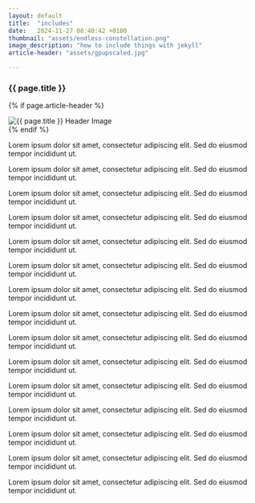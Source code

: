 ```yaml
---
layout: default
title:  "includes"
date:   2024-11-27 08:40:42 +0100
thumbnail: "assets/endless-constellation.png"
image_description: "how to include things with jekyll"
article-header: "assets/gpupscaled.jpg"

---
```

<div class="wrapper">
<div class="amain">
<h3 class="artikelh3">{{ page.title }}</h3>

{% if page.article-header %}
<div class="articleimage">
        <img src="{{ page.article-header | relative_url }}" alt="{{ page.title }} Header Image" class="test">
        </div>
        {% endif %}
    
<article>
   <p>Lorem ipsum dolor sit amet, consectetur adipiscing elit. Sed do eiusmod tempor incididunt ut.</p>
   <p>Lorem ipsum dolor sit amet, consectetur adipiscing elit. Sed do eiusmod tempor incididunt ut.</p>

<p>Lorem ipsum dolor sit amet, consectetur adipiscing elit. Sed do eiusmod tempor incididunt ut.</p>

<p>Lorem ipsum dolor sit amet, consectetur adipiscing elit. Sed do eiusmod tempor incididunt ut.</p>

<p>Lorem ipsum dolor sit amet, consectetur adipiscing elit. Sed do eiusmod tempor incididunt ut.</p>
<p>Lorem ipsum dolor sit amet, consectetur adipiscing elit. Sed do eiusmod tempor incididunt ut.</p>
   <p>Lorem ipsum dolor sit amet, consectetur adipiscing elit. Sed do eiusmod tempor incididunt ut.</p>

<p>Lorem ipsum dolor sit amet, consectetur adipiscing elit. Sed do eiusmod tempor incididunt ut.</p>

<p>Lorem ipsum dolor sit amet, consectetur adipiscing elit. Sed do eiusmod tempor incididunt ut.</p>

<p>Lorem ipsum dolor sit amet, consectetur adipiscing elit. Sed do eiusmod tempor incididunt ut.</p>
<p>Lorem ipsum dolor sit amet, consectetur adipiscing elit. Sed do eiusmod tempor incididunt ut.</p>
   <p>Lorem ipsum dolor sit amet, consectetur adipiscing elit. Sed do eiusmod tempor incididunt ut.</p>

<p>Lorem ipsum dolor sit amet, consectetur adipiscing elit. Sed do eiusmod tempor incididunt ut.</p>

<p>Lorem ipsum dolor sit amet, consectetur adipiscing elit. Sed do eiusmod tempor incididunt ut.</p>

<p>Lorem ipsum dolor sit amet, consectetur adipiscing elit. Sed do eiusmod tempor incididunt ut.</p>
</article>
</div>
